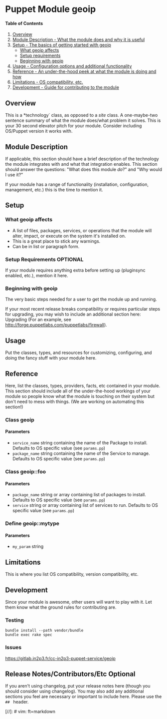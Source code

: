 # Puppet Module geoip
#### Table of Contents

1. [Overview](#overview)
2. [Module Description - What the module does and why it is useful](#module-description)
3. [Setup - The basics of getting started with geoip](#setup)
    * [What geoip affects](#what-geoip-affects)
    * [Setup requirements](#setup-requirements)
    * [Beginning with geoip](#beginning-with-geoip)
4. [Usage - Configuration options and additional functionality](#usage)
5. [Reference - An under-the-hood peek at what the module is doing and how](#reference)
5. [Limitations - OS compatibility, etc.](#limitations)
6. [Development - Guide for contributing to the module](#development)

## Overview

This is a *technology` class, as opposed to a *site* class.
A one-maybe-two sentence summary of what the module does/what problem it solves. This is your 30 second elevator pitch for your module. Consider including OS/Puppet version it works with.       

## Module Description

If applicable, this section should have a brief description of the technology the module integrates with and what that integration enables. This section should answer the questions: "What does this module *do*?" and "Why would I use it?"

If your module has a range of functionality (installation, configuration, management, etc.) this is the time to mention it.

## Setup

### What geoip affects

* A list of files, packages, services, or operations that the module will alter, impact, or execute on the system it's installed on.
* This is a great place to stick any warnings.
* Can be in list or paragraph form. 

### Setup Requirements **OPTIONAL**

If your module requires anything extra before setting up (pluginsync enabled, etc.), mention it here. 

### Beginning with geoip

The very basic steps needed for a user to get the module up and running. 

If your most recent release breaks compatibility or requires particular steps for upgrading, you may wish to include an additional section here: Upgrading (For an example, see http://forge.puppetlabs.com/puppetlabs/firewall).

## Usage

Put the classes, types, and resources for customizing, configuring, and doing the fancy stuff with your module here. 

## Reference

Here, list the classes, types, providers, facts, etc contained in your module. This section should include all of the under-the-hood workings of your module so people know what the module is touching on their system but don't need to mess with things. (We are working on automating this section!)

### Class geoip

#### Parameters

* `service_name` string containing the name of the Package to install. Defaults to OS specific value (see `params.pp`)
* `package_name` string containing the name of the Service to manage. Defaults to OS specific value (see `params.pp`)

### Class geoip::foo

#### Parameters

* `package_name` string or array containing list of packages to install. Defaults to OS specific value (see `params.pp`)
* `service` string or array containing list of services to run. Defaults to OS specific value (see `params.pp`)

### Define geoip::mytype

#### Parameters

* `my_param` string

## Limitations

This is where you list OS compatibility, version compatibility, etc.

## Development

Since your module is awesome, other users will want to play with it. Let them know what the ground rules for contributing are.

### Testing

```
bundle install --path vendor/bundle
bundle exec rake spec
```

### Issues

https://gitlab.in2p3.fr/cc-in2p3-puppet-service/geoip


## Release Notes/Contributors/Etc **Optional**

If you aren't using changelog, put your release notes here (though you should consider using changelog). You may also add any additional sections you feel are necessary or important to include here. Please use the `## ` header. 

[//]: # vim: ft=markdown
